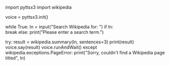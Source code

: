 import pyttsx3
import wikipedia

voice = pyttsx3.init()

while True:
  In = input("Search Wikipedia for: ")
  if In:  
    break
  else:
    print("Please enter a search term.")

try:
  result = wikipedia.summary(In, sentences=3)
  print(result)
  voice.say(result)
  voice.runAndWait()
except wikipedia.exceptions.PageError:
  print("Sorry, couldn't find a Wikipedia page titled", In)

